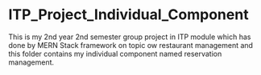 # ITP_Project_Individual_Component
This is my 2nd year 2nd semester group project in ITP module which has done by MERN Stack framework on topic ow restaurant management and this folder contains my individual component named reservation management. 
